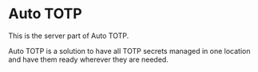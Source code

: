 Auto TOTP
=========

This is the server part of Auto TOTP.

Auto TOTP is a solution to have all TOTP secrets managed in one location and
have them ready wherever they are needed.
